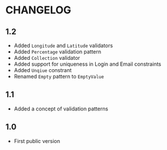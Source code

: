 CHANGELOG
=========

1.2
---

 * Added `Longitude` and `Latitude` validators
 * Added `Percentage` validation pattern
 * Added `Collection` validator
 * Added support for uniqueness in Login and Email constraints
 * Added `Unqiue` constrant
 * Renamed `Empty` pattern to `EmptyValue`

1.1
---

 * Added a concept of validation patterns


1.0
---

 * First public version